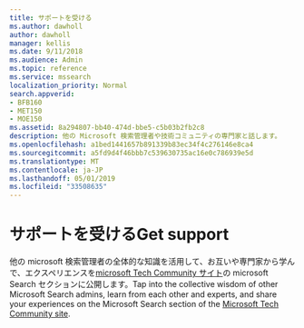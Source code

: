 ```yaml
---
title: サポートを受ける
ms.author: dawholl
author: dawholl
manager: kellis
ms.date: 9/11/2018
ms.audience: Admin
ms.topic: reference
ms.service: mssearch
localization_priority: Normal
search.appverid:
- BFB160
- MET150
- MOE150
ms.assetid: 8a294807-bb40-474d-bbe5-c5b03b2fb2c8
description: 他の Microsoft 検索管理者や技術コミュニティの専門家と話します。
ms.openlocfilehash: a1bed1441657b891339b83ec34f4c276146e8ca4
ms.sourcegitcommit: a5fd9d4f46bbb7c539630735ac16e0c786939e5d
ms.translationtype: MT
ms.contentlocale: ja-JP
ms.lasthandoff: 05/01/2019
ms.locfileid: "33508635"
---
```

# <a name="get-support"></a><span data-ttu-id="90479-103">サポートを受ける</span><span class="sxs-lookup"><span data-stu-id="90479-103">Get support</span></span>

<span data-ttu-id="90479-104">他の microsoft 検索管理者の全体的な知識を活用して、お互いや専門家から学んで、エクスペリエンスを[microsoft Tech Community サイト](https://techcommunity.microsoft.com/t5/Microsoft-Search/ct-p/MicrosoftSearch)の microsoft Search セクションに公開します。</span><span class="sxs-lookup"><span data-stu-id="90479-104">Tap into the collective wisdom of other Microsoft Search admins, learn from each other and experts, and share your experiences on the Microsoft Search section of the [Microsoft Tech Community site](https://techcommunity.microsoft.com/t5/Microsoft-Search/ct-p/MicrosoftSearch).</span></span>

  

